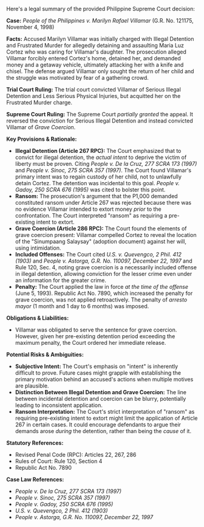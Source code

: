 Here's a legal summary of the provided Philippine Supreme Court decision:

**Case:** *People of the Philippines v. Marilyn Rafael Villamar* (G.R. No. 121175, November 4, 1998)

**Facts:** Accused Marilyn Villamar was initially charged with Illegal Detention and Frustrated Murder for allegedly detaining and assaulting Maria Luz Cortez who was caring for Villamar's daughter. The prosecution alleged Villamar forcibly entered Cortez's home, detained her, and demanded money and a getaway vehicle, ultimately attacking her with a knife and chisel. The defense argued Villamar only sought the return of her child and the struggle was motivated by fear of a gathering crowd.

**Trial Court Ruling:** The trial court convicted Villamar of Serious Illegal Detention and Less Serious Physical Injuries, but acquitted her on the Frustrated Murder charge.

**Supreme Court Ruling:** The Supreme Court *partially granted* the appeal. It reversed the conviction for Serious Illegal Detention and instead convicted Villamar of *Grave Coercion*.

**Key Provisions & Rationale:**

*   **Illegal Detention (Article 267 RPC):** The Court emphasized that to convict for illegal detention, the *actual intent* to deprive the victim of liberty must be proven. Citing *People v. De la Cruz, 277 SCRA 173 (1997)* and *People v. Sinoc, 275 SCRA 357 (1997)*.  The Court found Villamar's primary intent was to regain custody of her child, not to unlawfully detain Cortez. The detention was incidental to this goal. *People v. Gadoy, 250 SCRA 676 (1995)* was cited to bolster this point.
*   **Ransom:** The prosecution's argument that the P1,000 demanded constituted ransom under Article 267 was rejected because there was no evidence Villamar intended to extort money *prior* to the confrontation. The Court interpreted "ransom" as requiring a pre-existing intent to extort.
*   **Grave Coercion (Article 286 RPC):** The Court found the elements of grave coercion present: Villamar compelled Cortez to reveal the location of the "Sinumpaang Salaysay" (adoption document) against her will, using intimidation.
*   **Included Offenses:** The Court cited *U.S. v. Quevengco, 2 Phil. 412 (1903)* and *People v. Astorga, G.R. No. 110097, December 22, 1997* and Rule 120, Sec. 4, noting grave coercion is a necessarily included offense in illegal detention, allowing conviction for the lesser crime even under an information for the greater crime.
*   **Penalty:** The Court applied the law in force *at the time of the offense* (June 5, 1993).  Republic Act No. 7890, which increased the penalty for grave coercion, was not applied retroactively. The penalty of *arresto mayor* (1 month and 1 day to 6 months) was imposed.

**Obligations & Liabilities:**

*   Villamar was obligated to serve the sentence for grave coercion. However, given her pre-existing detention period exceeding the maximum penalty, the Court ordered her immediate release.

**Potential Risks & Ambiguities:**

*   **Subjective Intent:** The Court's emphasis on "intent" is inherently difficult to prove.  Future cases might grapple with establishing the primary motivation behind an accused's actions when multiple motives are plausible.
*   **Distinction Between Illegal Detention and Grave Coercion:** The line between incidental detention and coercion can be blurry, potentially leading to inconsistent application.
*   **Ransom Interpretation:** The Court's strict interpretation of "ransom" as requiring pre-existing intent to extort might limit the application of Article 267 in certain cases. It could encourage defendants to argue their demands arose *during* the detention, rather than being the *cause* of it.

**Statutory References:**

*   Revised Penal Code (RPC): Articles 22, 267, 286
*   Rules of Court: Rule 120, Section 4
*   Republic Act No. 7890

**Case Law References:**

*   *People v. De la Cruz, 277 SCRA 173 (1997)*
*   *People v. Sinoc, 275 SCRA 357 (1997)*
*   *People v. Gadoy, 250 SCRA 676 (1995)*
*   *U.S. v. Quevengco, 2 Phil. 412 (1903)*
*   *People v. Astorga, G.R. No. 110097, December 22, 1997*

